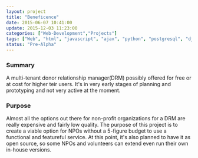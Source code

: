 ```yaml
---
layout: project
title: "Beneficence"
date: 2015-06-07 10:41:00
update: 2015-12-03 11:23:00
categories: ["Web-Development","Projects"]
tags: ["Web", "html", "javascript", "ajax", "python", "postgresql", "django"]
status: "Pre-Alpha"
---
```


### Summary

A multi-tenant donor relationship manager(DRM) possibly offered for free or at cost for higher teir users.  It's in very early stages of planning and prototyping and not very active at the moment.

### Purpose

Almost all the options out there for non-profit organizations for a DRM are really expensive and fairly low quality.  The purpose of this project is to create a viable option for NPOs without a 5-figure budget to use a functional and featureful service.  At this point, it's also planned to have it as open source, so some NPOs and volunteers can extend even run their own in-house versions.